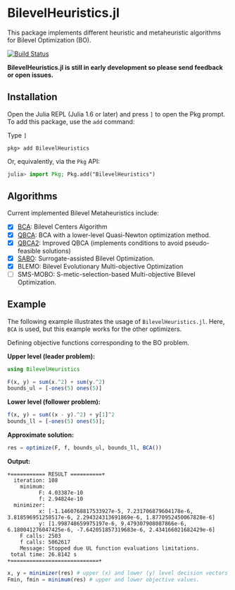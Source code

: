 # BilevelHeuristics.jl


This package implements different heuristic and metaheuristic algorithms for 
Bilevel Optimization (BO).

[![Build Status](https://app.travis-ci.com/jmejia8/BilevelHeuristics.jl.svg?branch=main)](https://app.travis-ci.com/jmejia8/BilevelHeuristics.jl)

**BilevelHeuristics.jl is still in early development so please send feedback or open issues.**

## Installation


Open the Julia REPL (Julia 1.6 or later) and press `]` to open the Pkg prompt. To add this
package, use the `add` command:


Type `]`  
```julia-repl
pkg> add BilevelHeuristics
```

Or, equivalently, via the `Pkg` API:

```julia
julia> import Pkg; Pkg.add("BilevelHeuristics")
```

## Algorithms

Current implemented Bilevel Metaheuristics include:

- [x] [BCA](https://doi.org/10.1109/ROPEC.2018.8661368): Bilevel Centers Algorithm
- [x] [QBCA](https://doi.org/10.1109/CEC.2019.8790097): BCA with a lower-level Quasi-Newton optimization method.
- [x] [QBCA2](https://doi.org/10.1016/j.amc.2021.126577): Improved QBCA (implements conditions to avoid pseudo-feasible solutions)
- [x] [SABO](https://doi.org/10.1145/3377930.3390236): Surrogate-assisted Bilevel Optimization.
- [x]  BLEMO: Bilevel Evolutionary Multi-objective Optimization
- [ ]  SMS-MOBO: S-metic-selection-based Multi-objective Bilevel Optimization.

## Example

The following example illustrates the usage of `BilevelHeuristics.jl`. Here, `BCA` is used,
but this example works for the other optimizers.


Defining objective functions corresponding to the BO problem.

**Upper level (leader problem):**

```julia
using BilevelHeuristics

F(x, y) = sum(x.^2) + sum(y.^2)
bounds_ul = [-ones(5) ones(5)] 
```

**Lower level (follower problem):**

```julia
f(x, y) = sum((x - y).^2) + y[1]^2
bounds_ll = [-ones(5) ones(5)];
```
**Approximate solution:**

```julia
res = optimize(F, f, bounds_ul, bounds_ll, BCA())
```

**Output:**
```
+=========== RESULT ==========+
  iteration: 108
    minimum: 
          F: 4.03387e-10
          f: 2.94824e-10
  minimizer: 
          x: [-1.1460768817533927e-5, 7.231706879604178e-6, 3.818596951258517e-6, 2.294324313691869e-6, 1.8770952450067828e-6]
          y: [1.998748659975197e-6, 9.479307908087866e-6, 6.180041276047425e-6, -7.642051857319683e-6, 2.434166021682429e-6]
    F calls: 2503
    f calls: 5062617
    Message: Stopped due UL function evaluations limitations. 
 total time: 26.8142 s
+============================+
```

```julia
x, y = minimizer(res) # upper (x) and lower (y) level decision vectors
Fmin, fmin = minimum(res) # upper and lower objective values.
```

